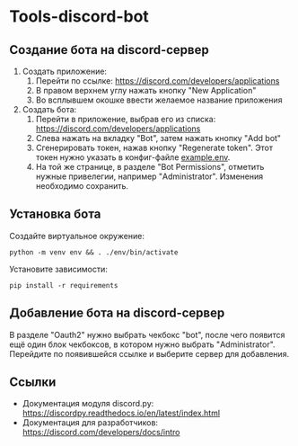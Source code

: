# Tools-discord-bot

## Создание бота на discord-сервер

1. Создать приложение:
    1. Перейти по ссылке: https://discord.com/developers/applications
    1. В правом верхнем углу нажать кнопку "New Application"
    1. Во всплывшем окошке ввести желаемое название приложения
1. Создать бота:
    1. Перейти в приложение, выбрав его из списка: https://discord.com/developers/applications
    1. Слева нажать на вкладку "Bot", затем нажать кнопку "Add bot"
    1. Сгенерировать токен, нажав кнопку "Regenerate token". Этот токен нужно указать в конфиг-файле [example.env](example.env).
    1. На той же странице, в разделе "Bot Permissions", отметить нужные привелегии, например "Administrator". Изменения необходимо сохранить.

## Установка бота

Создайте виртуальное окружение:

```shell
python -m venv env && . ./env/bin/activate
```

Установите зависимости:

```shell
pip install -r requirements
```

## Добавление бота на discord-сервер

В разделе "Oauth2" нужно выбрать чекбокс "bot", после чего появится ещё один блок чекбоксов, в котором нужно выбрать "Administrator".
Перейдите по появившейся ссылке и выберите сервер для добавления.

## Ссылки

- Документация модуля discord.py:
    https://discordpy.readthedocs.io/en/latest/index.html
- Документация для разработчиков:
    https://discord.com/developers/docs/intro

